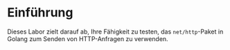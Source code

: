 # Einführung

Dieses Labor zielt darauf ab, Ihre Fähigkeit zu testen, das `net/http`-Paket in Golang zum Senden von HTTP-Anfragen zu verwenden.
